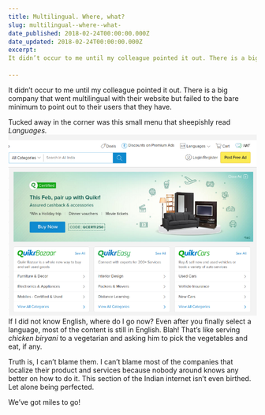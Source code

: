 ```yaml
---
title: Multilingual. Where, what?
slug: multilingual--where--what-
date_published: 2018-02-24T00:00:00.000Z
date_updated: 2018-02-24T00:00:00.000Z
excerpt: 
It didn’t occur to me until my colleague pointed it out. There is a big company that went multilingual with their website but failed to the…

---
```


It didn’t occur to me until my colleague pointed it out. There is a big company that went multilingual with their website but failed to the bare minimum to point out to their users that they have.

Tucked away in the corner was this small menu that sheepishly read *Languages.*
![](/assets/images/Multilingual--Where--what-/1-iwpgwsVC_NyNpIMv80Y1sw.png)If I did not know English, where do I go now?
Even after you finally select a language, most of the content is still in English. Blah! That’s like serving *chicken biryani* to a vegetarian and asking him to pick the vegetables and eat, if any.

Truth is, I can’t blame them. I can’t blame most of the companies that localize their product and services because nobody around knows any better on how to do it. This section of the Indian internet isn’t even birthed. Let alone being perfected.

We’ve got miles to go!
